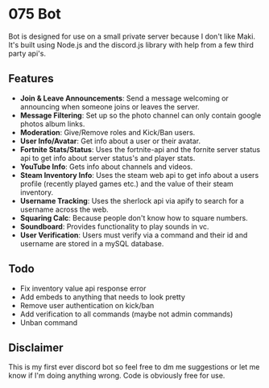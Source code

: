 # 075 Bot

Bot is designed for use on a small private server because I don't like Maki. It's built using Node.js and the discord.js library with help from a few third party api's.

## Features

- **Join & Leave Announcements**: Send a message welcoming or announcing when someone joins or leaves the server.
- **Message Filtering**: Set up so the photo channel can only contain google photos album links.
- **Moderation**: Give/Remove roles and Kick/Ban users.
- **User Info/Avatar**: Get info about a user or their avatar.
- **Fortnite Stats/Status**: Uses the fortnite-api and the fornite server status api to get info about server status's and player stats.
- **YouTube Info**: Gets info about channels and videos.
- **Steam Inventory Info**: Uses the steam web api to get info about a users profile (recently played games etc.) and the value of their steam inventory.
- **Username Tracking**: Uses the sherlock api via apify to search for a username across the web.
- **Squaring Calc**: Because people don't know how to square numbers.
- **Soundboard**: Provides functionality to play sounds in vc.
- **User Verification**: Users must verify via a command and their id and username are stored in a mySQL database.

## Todo

- Fix inventory value api response error
- Add embeds to anything that needs to look pretty
- Remove user authentication on kick/ban
- Add verification to all commands (maybe not admin commands)
- Unban command

## Disclaimer

This is my first ever discord bot so feel free to dm me suggestions or let me know if I'm doing anything wrong.
Code is obviously free for use.

